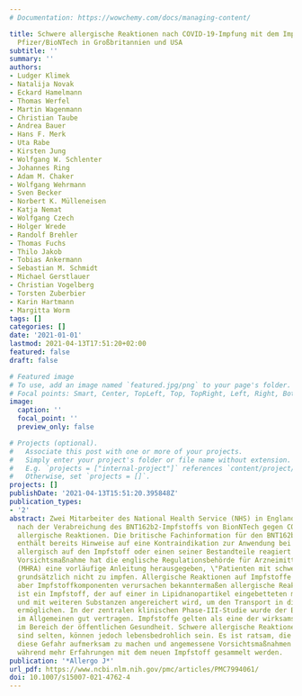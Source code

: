 ```yaml
---
# Documentation: https://wowchemy.com/docs/managing-content/

title: Schwere allergische Reaktionen nach COVID-19-Impfung mit dem Impfstoff von
  Pfizer/BioNTech in Großbritannien und USA
subtitle: ''
summary: ''
authors:
- Ludger Klimek
- Natalija Novak
- Eckard Hamelmann
- Thomas Werfel
- Martin Wagenmann
- Christian Taube
- Andrea Bauer
- Hans F. Merk
- Uta Rabe
- Kirsten Jung
- Wolfgang W. Schlenter
- Johannes Ring
- Adam M. Chaker
- Wolfgang Wehrmann
- Sven Becker
- Norbert K. Mülleneisen
- Katja Nemat
- Wolfgang Czech
- Holger Wrede
- Randolf Brehler
- Thomas Fuchs
- Thilo Jakob
- Tobias Ankermann
- Sebastian M. Schmidt
- Michael Gerstlauer
- Christian Vogelberg
- Torsten Zuberbier
- Karin Hartmann
- Margitta Worm
tags: []
categories: []
date: '2021-01-01'
lastmod: 2021-04-13T17:51:20+02:00
featured: false
draft: false

# Featured image
# To use, add an image named `featured.jpg/png` to your page's folder.
# Focal points: Smart, Center, TopLeft, Top, TopRight, Left, Right, BottomLeft, Bottom, BottomRight.
image:
  caption: ''
  focal_point: ''
  preview_only: false

# Projects (optional).
#   Associate this post with one or more of your projects.
#   Simply enter your project's folder or file name without extension.
#   E.g. `projects = ["internal-project"]` references `content/project/deep-learning/index.md`.
#   Otherwise, set `projects = []`.
projects: []
publishDate: '2021-04-13T15:51:20.395848Z'
publication_types:
- '2'
abstract: Zwei Mitarbeiter des National Health Service (NHS) in England entwickelten
  nach der Verabreichung des BNT162b2-Impfstoffs von BionNTech gegen COVID-19 schwere
  allergische Reaktionen. Die britische Fachinformation für den BNT162b2-Impfstoff
  enthält bereits Hinweise auf eine Kontraindikation zur Anwendung bei Personen, die
  allergisch auf den Impfstoff oder einen seiner Bestandteile reagiert haben. Als
  Vorsichtsmaßnahme hat die englische Regulationsbehörde für Arzneimittel und Gesundheitsprodukte
  (MHRA) eine vorläufige Anleitung herausgegeben, \"Patienten mit schweren Allergien\"
  grundsätzlich nicht zu impfen. Allergische Reaktionen auf Impfstoffe sind sehr selten,
  aber Impfstoffkomponenten verursachen bekanntermaßen allergische Reaktionen. BNT162b2
  ist ein Impfstoff, der auf einer in Lipidnanopartikel eingebetteten mRNA basiert
  und mit weiteren Substanzen angereichert wird, um den Transport in die Zellen zu
  ermöglichen. In der zentralen klinischen Phase-III-Studie wurde der BNT162b2-Impfstoff
  im Allgemeinen gut vertragen. Impfstoffe gelten als eine der wirksamsten Maßnahmen
  im Bereich der öffentlichen Gesundheit. Schwere allergische Reaktionen auf Impfstoffe
  sind selten, können jedoch lebensbedrohlich sein. Es ist ratsam, die Impfteams auf
  diese Gefahr aufmerksam zu machen und angemessene Vorsichtsmaßnahmen zu treffen,
  während mehr Erfahrungen mit dem neuen Impfstoff gesammelt werden.
publication: '*Allergo J*'
url_pdf: https://www.ncbi.nlm.nih.gov/pmc/articles/PMC7994061/
doi: 10.1007/s15007-021-4762-4
---
```

